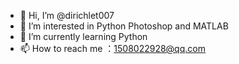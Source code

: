 - 👋 Hi, I’m @dirichlet007
- 👀 I’m interested in Python Photoshop and MATLAB
- 🌱 I’m currently learning Python
- 📫 How to reach me ：1508022928@qq.com

<!---
dirichlet007/dirichlet007 is a ✨ special ✨ repository because its `README.md` (this file) appears on your GitHub profile.
You can click the Preview link to take a look at your changes.
--->
